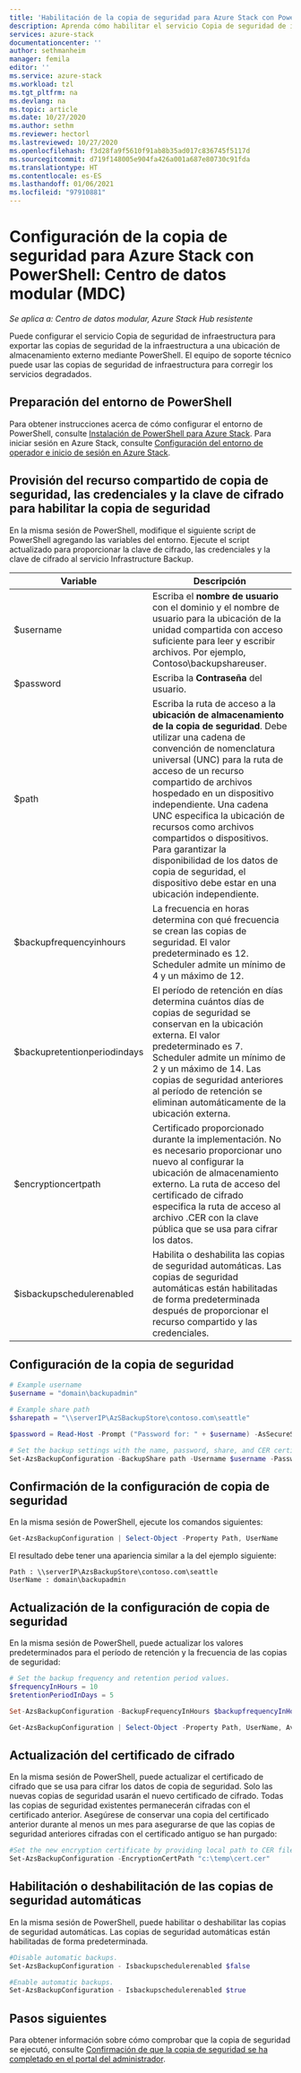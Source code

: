 ```yaml
---
title: 'Habilitación de la copia de seguridad para Azure Stack con PowerShell: MDC'
description: Aprenda cómo habilitar el servicio Copia de seguridad de infraestructura con PowerShell para que Azure Stack se pueda restaurar si se produce un error. Para un Centro de datos modular (MDC).
services: azure-stack
documentationcenter: ''
author: sethmanheim
manager: femila
editor: ''
ms.service: azure-stack
ms.workload: tzl
ms.tgt_pltfrm: na
ms.devlang: na
ms.topic: article
ms.date: 10/27/2020
ms.author: sethm
ms.reviewer: hectorl
ms.lastreviewed: 10/27/2020
ms.openlocfilehash: f3d28fa9f5610f91ab8b35ad017c836745f5117d
ms.sourcegitcommit: d719f148005e904fa426a001a687e80730c91fda
ms.translationtype: HT
ms.contentlocale: es-ES
ms.lasthandoff: 01/06/2021
ms.locfileid: "97910881"
---
```

# <a name="configure-backup-for-azure-stack-with-powershell---modular-data-center-mdc"></a>Configuración de la copia de seguridad para Azure Stack con PowerShell: Centro de datos modular (MDC)

*Se aplica a: Centro de datos modular, Azure Stack Hub resistente*

Puede configurar el servicio Copia de seguridad de infraestructura para exportar las copias de seguridad de la infraestructura a una ubicación de almacenamiento externo mediante PowerShell. El equipo de soporte técnico puede usar las copias de seguridad de infraestructura para corregir los servicios degradados.

## <a name="prepare-powershell-environment"></a>Preparación del entorno de PowerShell

Para obtener instrucciones acerca de cómo configurar el entorno de PowerShell, consulte [Instalación de PowerShell para Azure Stack](../../operator/powershell-install-az-module.md). Para iniciar sesión en Azure Stack, consulte [Configuración del entorno de operador e inicio de sesión en Azure Stack](../../operator/azure-stack-powershell-configure-admin.md).

## <a name="provide-the-backup-share-credentials-and-encryption-key-to-enable-backup"></a>Provisión del recurso compartido de copia de seguridad, las credenciales y la clave de cifrado para habilitar la copia de seguridad

En la misma sesión de PowerShell, modifique el siguiente script de PowerShell agregando las variables del entorno. Ejecute el script actualizado para proporcionar la clave de cifrado, las credenciales y la clave de cifrado al servicio Infrastructure Backup.

|Variable  |Descripción  |
|---------|---------|
|$username     | Escriba el **nombre de usuario** con el dominio y el nombre de usuario para la ubicación de la unidad compartida con acceso suficiente para leer y escribir archivos. Por ejemplo, Contoso\\backupshareuser.        |
|$password     | Escriba la **Contraseña** del usuario.        |
|$path     | Escriba la ruta de acceso a la **ubicación de almacenamiento de la copia de seguridad**. Debe utilizar una cadena de convención de nomenclatura universal (UNC) para la ruta de acceso de un recurso compartido de archivos hospedado en un dispositivo independiente. Una cadena UNC especifica la ubicación de recursos como archivos compartidos o dispositivos. Para garantizar la disponibilidad de los datos de copia de seguridad, el dispositivo debe estar en una ubicación independiente.        |
|$backupfrequencyinhours     | La frecuencia en horas determina con qué frecuencia se crean las copias de seguridad. El valor predeterminado es 12. Scheduler admite un mínimo de 4 y un máximo de 12.        |
|$backupretentionperiodindays     | El período de retención en días determina cuántos días de copias de seguridad se conservan en la ubicación externa. El valor predeterminado es 7. Scheduler admite un mínimo de 2 y un máximo de 14. Las copias de seguridad anteriores al período de retención se eliminan automáticamente de la ubicación externa.        |
|$encryptioncertpath     | Certificado proporcionado durante la implementación. No es necesario proporcionar uno nuevo al configurar la ubicación de almacenamiento externo. La ruta de acceso del certificado de cifrado especifica la ruta de acceso al archivo .CER con la clave pública que se usa para cifrar los datos.        |
|$isbackupschedulerenabled     | Habilita o deshabilita las copias de seguridad automáticas. Las copias de seguridad automáticas están habilitadas de forma predeterminada después de proporcionar el recurso compartido y las credenciales.        |

## <a name="configure-backup"></a>Configuración de la copia de seguridad

```powershell
# Example username
$username = "domain\backupadmin"

# Example share path
$sharepath = "\\serverIP\AzSBackupStore\contoso.com\seattle"

$password = Read-Host -Prompt ("Password for: " + $username) -AsSecureString

# Set the backup settings with the name, password, share, and CER certificate file.
Set-AzsBackupConfiguration -BackupShare path -Username $username -Password $password
```

## <a name="confirm-backup-settings"></a>Confirmación de la configuración de copia de seguridad

En la misma sesión de PowerShell, ejecute los comandos siguientes:

```powershell
Get-AzsBackupConfiguration | Select-Object -Property Path, UserName
```

El resultado debe tener una apariencia similar a la del ejemplo siguiente:

```shell
Path : \\serverIP\AzsBackupStore\contoso.com\seattle
UserName : domain\backupadmin
```

## <a name="update-backup-settings"></a>Actualización de la configuración de copia de seguridad

En la misma sesión de PowerShell, puede actualizar los valores predeterminados para el período de retención y la frecuencia de las copias de seguridad:

```powershell
# Set the backup frequency and retention period values.
$frequencyInHours = 10
$retentionPeriodInDays = 5

Set-AzsBackupConfiguration -BackupFrequencyInHours $backupfrequencyInHours -BackupRetentionPeriodInDays $backupretentionPeriodInDays

Get-AzsBackupConfiguration | Select-Object -Property Path, UserName, AvailableCapacity, BackupFrequencyInHours, BackupRetentionPeriodInDays
```

## <a name="update-encryption-certificate"></a>Actualización del certificado de cifrado

En la misma sesión de PowerShell, puede actualizar el certificado de cifrado que se usa para cifrar los datos de copia de seguridad. Solo las nuevas copias de seguridad usarán el nuevo certificado de cifrado. Todas las copias de seguridad existentes permanecerán cifradas con el certificado anterior. Asegúrese de conservar una copia del certificado anterior durante al menos un mes para asegurarse de que las copias de seguridad anteriores cifradas con el certificado antiguo se han purgado:

```powershell
#Set the new encryption certificate by providing local path to CER file.
Set-AzsBackupConfiguration -EncryptionCertPath "c:\temp\cert.cer"
```

## <a name="enable-or-disable-automatic-backups"></a>Habilitación o deshabilitación de las copias de seguridad automáticas

En la misma sesión de PowerShell, puede habilitar o deshabilitar las copias de seguridad automáticas. Las copias de seguridad automáticas están habilitadas de forma predeterminada.

```powershell
#Disable automatic backups.
Set-AzsBackupConfiguration - Isbackupschedulerenabled $false

#Enable automatic backups.
Set-AzsBackupConfiguration - Isbackupschedulerenabled $true
```

## <a name="next-steps"></a>Pasos siguientes

Para obtener información sobre cómo comprobar que la copia de seguridad se ejecutó, consulte [Confirmación de que la copia de seguridad se ha completado en el portal del administrador](../../operator/azure-stack-backup-back-up-azure-stack.md).
